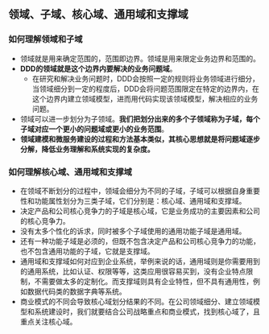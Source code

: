 ## 领域、子域、核心域、通用域和支撑域

### 如何理解领域和子域

* 领域就是用来确定范围的，范围即边界。领域是用来限定业务边界和范围的。
* **DDD的领域就是这个边界内要解决的业务问题域**。
  * 在研究和解决业务问题时，DDD会按照一定的规则将业务领域进行细分，当领域细分到一定的程度后，DDD会将问题范围限定在特定的边界内，在这个边界内建立领域模型，进而用代码实现该领域模型，解决相应的业务问题。
* 领域可以进一步划分为子领域。**我们把划分出来的多个子领域称为子域，每个子域对应一个更小的问题域或更小的业务范围**。
* **领域建模和微服务建设的过程和方法基本类似，其核心思想就是将问题域逐步分解，降低业务理解和系统实现的复杂度。**

### 如何理解核心域、通用域和支撑域

* 在领域不断划分的过程中，领域会细分为不同的子域，子域可以根据自身重要性和功能属性划分为三类子域，它们分别是：核心域、通用域和支撑域。
* 决定产品和公司核心竞争力的子域是核心域，它是业务成功的主要因素和公司的核心竞争力。
* 没有太多个性化的诉求，同时被多个子域使用的通用功能子域是通用域。
* 还有一种功能子域是必须的，但既不包含决定产品和公司核心竞争力的功能，也不包含通用功能的子域，它就是支撑域。
* 通用域和支撑域如何对应到企业系统，举例来说的话，通用域则是你需要用到的通用系统，比如认证、权限等等，这类应用很容易买到，没有企业特点限制，不需要做太多的定制化。而支撑域则具有企业特性，但不具有通用性，例如数据代码类的数据字典等系统。
* 商业模式的不同会导致核心域划分结果的不同。在公司领域细分、建立领域模型和系统建设时，我们就要结合公司战略重点和商业模式，找到核心域了，且重点关注核心域。